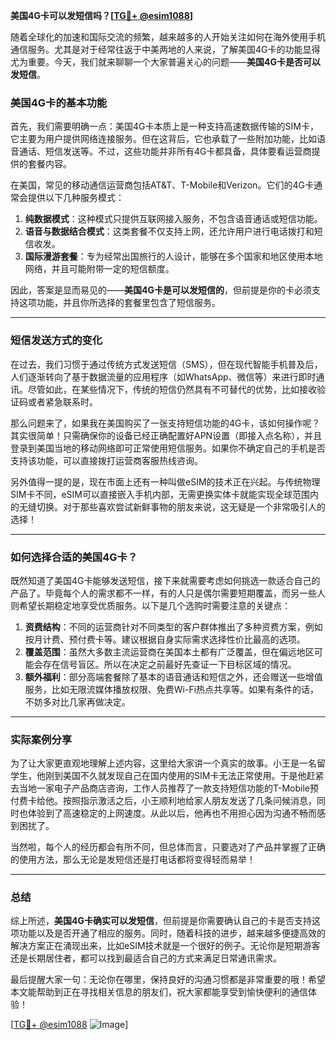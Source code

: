 **美国4G卡可以发短信吗？[[TG💪+ @esim1088](https://t.me/s/esim1088)]**

随着全球化的加速和国际交流的频繁，越来越多的人开始关注如何在海外使用手机通信服务。尤其是对于经常往返于中美两地的人来说，了解美国4G卡的功能显得尤为重要。今天，我们就来聊聊一个大家普遍关心的问题——**美国4G卡是否可以发短信**。

### 美国4G卡的基本功能

首先，我们需要明确一点：美国4G卡本质上是一种支持高速数据传输的SIM卡，它主要为用户提供网络连接服务。但在这背后，它也承载了一些附加功能，比如语音通话、短信发送等。不过，这些功能并非所有4G卡都具备，具体要看运营商提供的套餐内容。

在美国，常见的移动通信运营商包括AT&T、T-Mobile和Verizon。它们的4G卡通常会提供以下几种服务模式：

1. **纯数据模式**：这种模式只提供互联网接入服务，不包含语音通话或短信功能。
2. **语音与数据结合模式**：这类套餐不仅支持上网，还允许用户进行电话拨打和短信收发。
3. **国际漫游套餐**：专为经常出国旅行的人设计，能够在多个国家和地区使用本地网络，并且可能附带一定的短信额度。

因此，答案是显而易见的——**美国4G卡是可以发短信的**，但前提是你的卡必须支持这项功能，并且你所选择的套餐里包含了短信服务。

---

### 短信发送方式的变化

在过去，我们习惯于通过传统方式发送短信（SMS），但在现代智能手机普及后，人们逐渐转向了基于数据流量的应用程序（如WhatsApp、微信等）来进行即时通讯。尽管如此，在某些情况下，传统的短信仍然具有不可替代的优势，比如接收验证码或者紧急联系时。

那么问题来了，如果我在美国购买了一张支持短信功能的4G卡，该如何操作呢？其实很简单！只需确保你的设备已经正确配置好APN设置（即接入点名称），并且登录到美国当地的移动网络即可正常使用短信服务。如果你不确定自己的手机是否支持该功能，可以直接拨打运营商客服热线咨询。

另外值得一提的是，现在市面上还有一种叫做eSIM的技术正在兴起。与传统物理SIM卡不同，eSIM可以直接嵌入手机内部，无需更换实体卡就能实现全球范围内的无缝切换。对于那些喜欢尝试新鲜事物的朋友来说，这无疑是一个非常吸引人的选择！

---

### 如何选择合适的美国4G卡？

既然知道了美国4G卡能够发送短信，接下来就需要考虑如何挑选一款适合自己的产品了。毕竟每个人的需求都不一样，有的人只是偶尔需要短期覆盖，而另一些人则希望长期稳定地享受优质服务。以下是几个选购时需要注意的关键点：

1. **资费结构**：不同的运营商针对不同类型的客户群体推出了多种资费方案，例如按月计费、预付费卡等。建议根据自身实际需求选择性价比最高的选项。
2. **覆盖范围**：虽然大多数主流运营商在美国本土都有广泛覆盖，但在偏远地区可能会存在信号盲区。所以在决定之前最好先查证一下目标区域的情况。
3. **额外福利**：部分高端套餐除了基本的语音通话和短信之外，还会赠送一些增值服务，比如无限流媒体播放权限、免费Wi-Fi热点共享等。如果有条件的话，不妨多对比几家再做决定。

---

### 实际案例分享

为了让大家更直观地理解上述内容，这里给大家讲一个真实的故事。小王是一名留学生，他刚到美国不久就发现自己在国内使用的SIM卡无法正常使用。于是他赶紧去当地一家电子产品商店咨询，工作人员推荐了一款支持短信功能的T-Mobile预付费卡给他。按照指示激活之后，小王顺利地给家人朋友发送了几条问候消息，同时也体验到了高速稳定的上网速度。从此以后，他再也不用担心因为沟通不畅而感到困扰了。

当然啦，每个人的经历都会有所不同，但总体而言，只要选对了产品并掌握了正确的使用方法，那么无论是发短信还是打电话都将变得轻而易举！

---

### 总结

综上所述，**美国4G卡确实可以发短信**，但前提是你需要确认自己的卡是否支持这项功能以及是否开通了相应的服务。同时，随着科技的进步，越来越多便捷高效的解决方案正在涌现出来，比如eSIM技术就是一个很好的例子。无论你是短期游客还是长期居住者，都可以找到最适合自己的方式来满足日常通讯需求。

最后提醒大家一句：无论你在哪里，保持良好的沟通习惯都是非常重要的哦！希望本文能帮助到正在寻找相关信息的朋友们，祝大家都能享受到愉快便利的通信体验！

[[TG💪+ @esim1088](https://t.me/s/esim1088) ![Image](https://i.postimg.cc/4NQfJmqS/Snipaste-2025-05-13-00-14-12.png)]